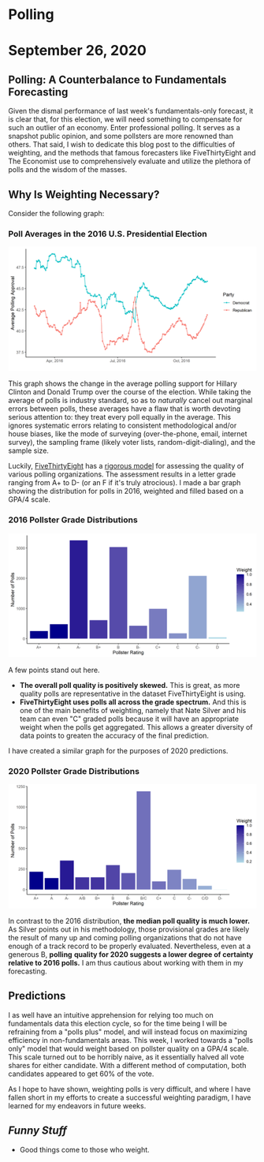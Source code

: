 # Polling

# September 26, 2020



## Polling: A Counterbalance to Fundamentals Forecasting


Given the dismal performance of last week's fundamentals-only forecast, it is
clear that, for this election, we will need something to compensate for such an
outlier of an economy. Enter professional polling. It serves as a snapshot public
opinion, and some pollsters are more renowned than others. That said, I wish to
dedicate this blog post to the difficulties of weighting, and the methods that
famous forecasters like FiveThirtyEight and The Economist use to comprehensively
evaluate and utilize the plethora of polls and the wisdom of the masses.



## Why Is Weighting Necessary?


Consider the following graph:


### Poll Averages in the 2016 U.S. Presidential Election

![2016 Poll Averages](../figures/poll/pollavg_2016.png)


This graph shows the change in the average polling support for Hillary Clinton
and Donald Trump over the course of the election. While taking the average of
polls is industry standard, so as to *naturally* cancel out marginal errors
between polls, these averages have a flaw that is worth devoting serious
attention to: they treat every poll equally in the average. This ignores
systematic errors relating to consistent methodological and/or house biases,
like the mode of surveying (over-the-phone, email, internet survey),
the sampling frame (likely voter lists, random-digit-dialing), and the sample size.

Luckily, [FiveThirtyEight](https://projects.fivethirtyeight.com/pollster-ratings/)
has a [rigorous model](https://fivethirtyeight.com/features/how-fivethirtyeight-calculates-pollster-ratings/)
for assessing the quality of various polling organizations. The assessment results
in a letter grade ranging from A+ to D- (or an F if it's truly atrocious). I made
a bar graph showing the distribution for polls in 2016, weighted and filled based
on a GPA/4 scale.


### 2016 Pollster Grade Distributions

![2016 Pollster Grade Distributions](../figures/poll/grade_dist_2016.png)


A few points stand out here.
- **The overall poll quality is positively skewed.** This is great, as more quality
polls are representative in the dataset FiveThirtyEight is using.
- **FiveThirtyEight uses polls all across the grade spectrum.** And this is one
of the main benefits of weighting, namely that Nate Silver and his team can even
"C" graded polls because it will have an appropriate weight when the polls get
aggregated. This allows a greater diversity of data points to greaten the accuracy
of the final prediction.


I have created a similar graph for the purposes of 2020 predictions.


### 2020 Pollster Grade Distributions

![2020 Pollster Grade Distributions](../figures/poll/grade_dist_2020.png)


In contrast to the 2016 distribution, **the median poll quality is much lower.**
As Silver points out in his methodology, those provisional grades are likely the
result of many up and coming polling organizations that do not have enough of a
track record to be properly evaluated. Nevertheless, even at a generous B, **polling**
**quality for 2020 suggests a lower degree of certainty relative to 2016 polls.**
I am thus cautious about working with them in my forecasting.



## Predictions


I as well have an intuitive apprehension for relying too much on fundamentals data this
election cycle, so for the time being I will be refraining from a "polls plus"
model, and will instead focus on maximizing efficiency in non-fundamentals areas.
This week, I worked towards a "polls only" model that would weight based on
pollster quality on a GPA/4 scale. This scale turned out to be horribly naive,
as it essentially halved all vote shares for either candidate. With a different
method of computation, both candidates appeared to get 60% of the vote.

As I hope to have shown, weighting polls is very difficult, and where I have fallen
short in my efforts to create a successful weighting paradigm, I have learned
for my endeavors in future weeks.



## **_Funny Stuff_**

- Good things come to those who weight.

